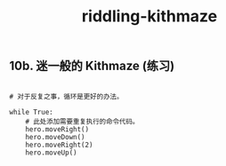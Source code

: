 ﻿---
layout: default
title: riddling-kithmaze
---
## 10b. 迷一般的 Kithmaze (练习)
```

# 对于反复之事，循环是更好的办法。

while True:
    # 此处添加需要重复执行的命令代码。
    hero.moveRight()
    hero.moveDown()
    hero.moveRight(2)
    hero.moveUp()

```
